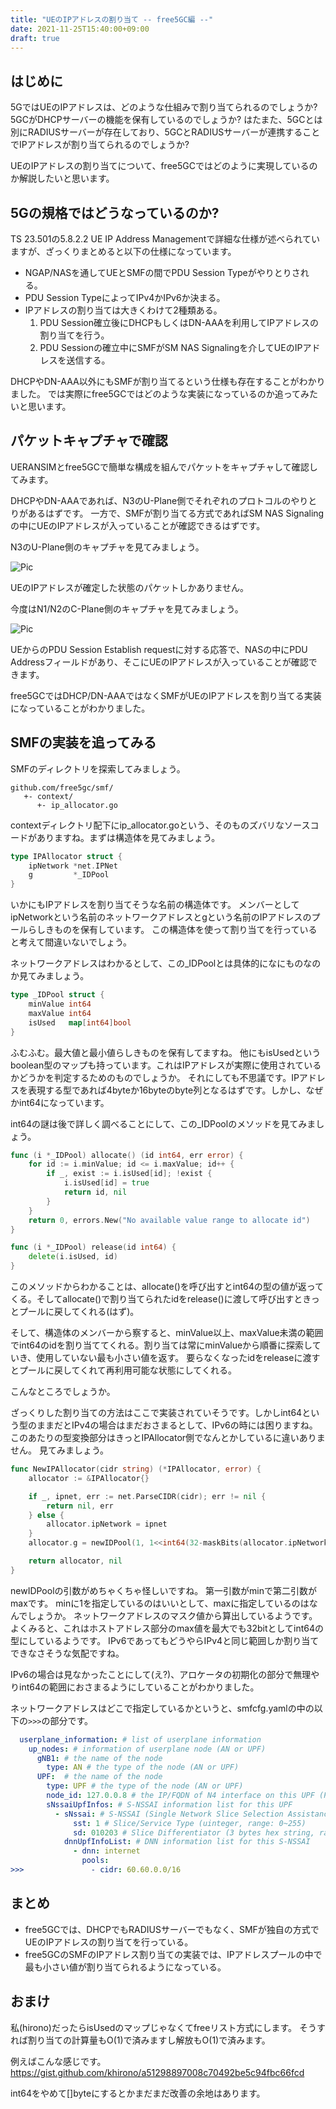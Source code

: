 ```yaml
---
title: "UEのIPアドレスの割り当て -- free5GC編 --"
date: 2021-11-25T15:40:00+09:00
draft: true
---
```


## はじめに

5GではUEのIPアドレスは、どのような仕組みで割り当てられるのでしょうか?
5GCがDHCPサーバーの機能を保有しているのでしょうか?
はたまた、5GCとは別にRADIUSサーバーが存在しており、5GCとRADIUSサーバーが連携することでIPアドレスが割り当てられるのでしょうか?

UEのIPアドレスの割り当てについて、free5GCではどのように実現しているのか解説したいと思います。


## 5Gの規格ではどうなっているのか?

TS 23.501の5.8.2.2 UE IP Address Managementで詳細な仕様が述べられていますが、ざっくりまとめると以下の仕様になっています。

* NGAP/NASを通してUEとSMFの間でPDU Session Typeがやりとりされる。
* PDU Session TypeによってIPv4かIPv6か決まる。
* IPアドレスの割り当ては大きくわけて2種類ある。
  1. PDU Session確立後にDHCPもしくはDN-AAAを利用してIPアドレスの割り当てを行う。
  2. PDU Sessionの確立中にSMFがSM NAS Signalingを介してUEのIPアドレスを送信する。

DHCPやDN-AAA以外にもSMFが割り当てるという仕様も存在することがわかりました。
では実際にfree5GCではどのような実装になっているのか追ってみたいと思います。


## パケットキャプチャで確認

UERANSIMとfree5GCで簡単な構成を組んでパケットをキャプチャして確認してみます。

DHCPやDN-AAAであれば、N3のU-Plane側でそれぞれのプロトコルのやりとりがあるはずです。 一方で、SMFが割り当てる方式であればSM NAS Signalingの中にUEのIPアドレスが入っていることが確認できるはずです。

N3のU-Plane側のキャプチャを見てみましょう。

![Pic](n3.png)

UEのIPアドレスが確定した状態のパケットしかありません。

今度はN1/N2のC-Plane側のキャプチャを見てみましょう。

![Pic](nas-signaling.png)

UEからのPDU Session Establish requestに対する応答で、NASの中にPDU Addressフィールドがあり、そこにUEのIPアドレスが入っていることが確認できます。

free5GCではDHCP/DN-AAAではなくSMFがUEのIPアドレスを割り当てる実装になっていることがわかりました。


## SMFの実装を追ってみる

SMFのディレクトリを探索してみましょう。

```
github.com/free5gc/smf/
   +- context/
      +- ip_allocator.go
```

contextディレクトリ配下にip_allocator.goという、そのものズバリなソースコードがありますね。まずは構造体を見てみましょう。


```go
type IPAllocator struct {
	ipNetwork *net.IPNet
	g         *_IDPool
}
```

いかにもIPアドレスを割り当てそうな名前の構造体です。
メンバーとしてipNetworkという名前のネットワークアドレスとgという名前のIPアドレスのプールらしきものを保有しています。
この構造体を使って割り当てを行っていると考えて間違いないでしょう。

ネットワークアドレスはわかるとして、この_IDPoolとは具体的になにものなのか見てみましょう。


```go
type _IDPool struct {
	minValue int64
	maxValue int64
	isUsed   map[int64]bool
}
```

ふむふむ。最大値と最小値らしきものを保有してますね。
他にもisUsedというboolean型のマップも持っています。これはIPアドレスが実際に使用されているかどうかを判定するためのものでしょうか。
それにしても不思議です。IPアドレスを表現する型であれば4byteか16byteのbyte列となるはずです。しかし、なぜかint64になっています。

int64の謎は後で詳しく調べることにして、この_IDPoolのメソッドを見てみましょう。

```go
func (i *_IDPool) allocate() (id int64, err error) {
	for id := i.minValue; id <= i.maxValue; id++ {
		if _, exist := i.isUsed[id]; !exist {
			i.isUsed[id] = true
			return id, nil
		}
	}
	return 0, errors.New("No available value range to allocate id")
}

func (i *_IDPool) release(id int64) {
	delete(i.isUsed, id)
}
```

このメソッドからわかることは、allocate()を呼び出すとint64の型の値が返ってくる。そしてallocate()で割り当てられたidをrelease()に渡して呼び出すときっとプールに戻してくれる(はず)。

そして、構造体のメンバーから察すると、minValue以上、maxValue未満の範囲でint64のidを割り当ててくれる。割り当ては常にminValueから順番に探索していき、使用していない最も小さい値を返す。
要らなくなったidをreleaseに渡すとプールに戻してくれて再利用可能な状態にしてくれる。

こんなところでしょうか。

ざっくりした割り当ての方法はここで実装されていそうです。しかしint64という型のままだとIPv4の場合はまだおさまるとして、IPv6の時には困りますね。
このあたりの型変換部分はきっとIPAllocator側でなんとかしているに違いありません。
見てみましょう。


```go
func NewIPAllocator(cidr string) (*IPAllocator, error) {
	allocator := &IPAllocator{}

	if _, ipnet, err := net.ParseCIDR(cidr); err != nil {
		return nil, err
	} else {
		allocator.ipNetwork = ipnet
	}
	allocator.g = newIDPool(1, 1<<int64(32-maskBits(allocator.ipNetwork.Mask))-2)

	return allocator, nil
}
```

newIDPoolの引数がめちゃくちゃ怪しいですね。
第一引数がminで第二引数がmaxです。
minに1を指定しているのはいいとして、maxに指定しているのはなんでしょうか。
ネットワークアドレスのマスク値から算出しているようです。
よくみると、これはホストアドレス部分のmax値を最大でも32bitとしてint64の型にしているようです。
IPv6であってもどうやらIPv4と同じ範囲しか割り当てできなさそうな気配ですね。

IPv6の場合は見なかったことにして(え?)、アロケータの初期化の部分で無理やりint64の範囲におさまるようにしていることがわかりました。

ネットワークアドレスはどこで指定しているかというと、smfcfg.yamlの中の以下の`>>>`の部分です。

```yaml
  userplane_information: # list of userplane information
    up_nodes: # information of userplane node (AN or UPF)
      gNB1: # the name of the node
        type: AN # the type of the node (AN or UPF)
      UPF:  # the name of the node
        type: UPF # the type of the node (AN or UPF)
        node_id: 127.0.0.8 # the IP/FQDN of N4 interface on this UPF (PFCP)
        sNssaiUpfInfos: # S-NSSAI information list for this UPF
          - sNssai: # S-NSSAI (Single Network Slice Selection Assistance Information)
              sst: 1 # Slice/Service Type (uinteger, range: 0~255)
              sd: 010203 # Slice Differentiator (3 bytes hex string, range: 000000~FFFFFF)
            dnnUpfInfoList: # DNN information list for this S-NSSAI
              - dnn: internet
                pools:
>>>               - cidr: 60.60.0.0/16
```

## まとめ

* free5GCでは、DHCPでもRADIUSサーバーでもなく、SMFが独自の方式でUEのIPアドレスの割り当てを行っている。
* free5GCのSMFのIPアドレス割り当ての実装では、IPアドレスプールの中で最も小さい値が割り当てられるようになっている。

## おまけ

私(hirono)だったらisUsedのマップじゃなくてfreeリスト方式にします。
そうすれば割り当ての計算量もO(1)で済みますし解放もO(1)で済みます。

例えばこんな感じです。
https://gist.github.com/khirono/a51298897008c70492be5c94fbc66fcd

int64をやめて[]byteにするとかまだまだ改善の余地はあります。
